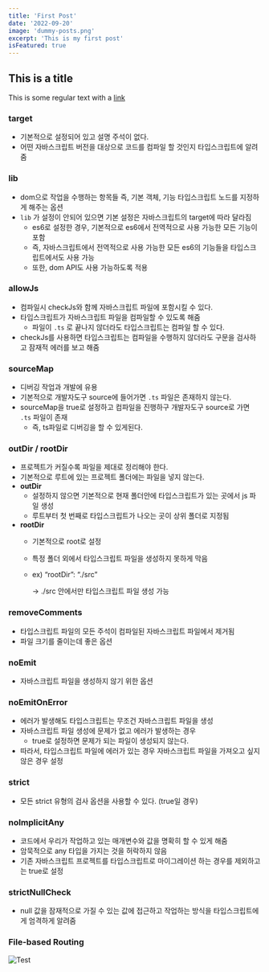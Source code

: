 ```yaml
---
title: 'First Post'
date: '2022-09-20'
image: 'dummy-posts.png'
excerpt: 'This is my first post'
isFeatured: true
---
```


## This is a title

This is some regular text with a [link](https://google.com)

### target

- 기본적으로 설정되어 있고 설명 주석이 없다.
- 어떤 자바스크립트 버전을 대상으로 코드를 컴파일 할 것인지 타입스크립트에 알려줌

### lib

- dom으로 작업을 수행하는 항목들 즉, 기본 객체, 기능 타입스크립트 노드를 지정하게 해주는 옵션
- `lib` 가 설정이 안되어 있으면 기본 설정은 자바스크립트의 target에 따라 달라짐
    - es6로 설정한 경우, 기본적으로 es6에서 전역적으로 사용 가능한 모든 기능이 포함
    - 즉, 자바스크립트에서 전역적으로 사용 가능한 모든 es6의 기능들을 타입스크립트에서도 사용 가능
    - 또한, dom API도 사용 가능하도록 적용

### allowJs

- 컴파일시 checkJs와 함께 자바스크립트 파일에 포함시킬 수 있다.
- 타입스크립트가 자바스크립트 파일을 컴파일할 수 있도록 해줌
    - 파일이 `.ts` 로 끝나지 않더라도 타입스크립트는 컴파일 할 수 있다.
- checkJs를 사용하면 타입스크립트는 컴파일을 수행하지 않더라도 구문을 검사하고 잠재적 에러를 보고 해줌

### sourceMap

- 디버깅 작업과 개발에 유용
- 기본적으로 개발자도구 source에 들어가면 `.ts` 파일은 존재하지 않는다.
- sourceMap을 true로 설정하고 컴파일을 진행하구 개발자도구 source로 가면 `.ts` 파일이 존재
    - 즉, ts파일로 디버깅을 할 수 있게된다.

### outDir / rootDir

- 프로젝트가 커질수록 파일을 제대로 정리해야 한다.
- 기본적으로 루트에 있는 프로젝트 폴더에는 파일을 넣지 않는다.
- **outDir**
    - 설정하지 않으면 기본적으로 현재 폴더안에 타입스크립트가 있는 곳에서 js 파일 생성
    - 루트부터 첫 번째로 타입스크립트가 나오는 곳이 상위 폴더로 지정됨
- **rootDir**
    - 기본적으로 root로 설정
    - 특정 폴더 외에서 타입스크립트 파일을 생성하지 못하게 막음
    - ex) “rootDir”: “./src”
        
        → ./src 안에서만 타입스크립트 파일 생성 가능
        

### removeComments

- 타입스크립트 파일의 모든 주석이 컴파일된 자바스크립트 파일에서 제거됨
- 파일 크기를 줄이는데 좋은 옵션

### noEmit

- 자바스크립트 파일을 생성하지 않기 위한 옵션

### noEmitOnError

- 에러가 발생해도 타입스크립트는 무조건 자바스크립트 파일을 생성
- 자바스크립트 파일 생성에 문제가 없고 에러가 발생하는 경우
    - true로 설정하면 문제가 되는 파일이 생성되지 않는다.
- 따라서, 타입스크립트 파일에 에러가 있는 경우 자바스크립트 파일을 가져오고 싶지 않은 경우 설정

### strict

- 모든 strict 유형의 검사 옵션을 사용할 수 있다. (true일 경우)

### noImplicitAny

- 코드에서 우리가 작업하고 있는 매개변수와 값을 명확히 할 수 있게 해줌
- 암묵적으로 any 타입을 가지는 것을 허락하지 않음
- 기존 자바스크립트 프로젝트를 타입스크립트로 마이그레이션 하는 경우를 제외하고는 true로 설정

### strictNullCheck

- null 값을 잠재적으로 가질 수 있는 값에 접근하고 작업하는 방식을 타입스크립트에게 엄격하게 알려줌

### File-based Routing

![Test](dummy-posts.png)
